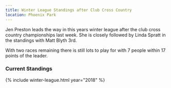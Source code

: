 ```yaml
---
title: Winter League Standings after Club Cross Country
location: Phoenix Park
---
```


Jen Preston leads the way in this years winter league after the club cross country championships
last week. She is closely followed by Linda Spratt in the standings with Matt Blyth 3rd.

With two races remaining there is still lots to play for with 7 people within 17 points of the
leader.

### Current Standings

{% include winter-league.html year="2018" %}
